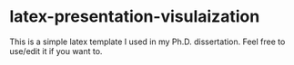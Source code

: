# latex-presentation-visulaization
This is a simple latex template I used in my Ph.D. dissertation. Feel free to use/edit it if you want to.
